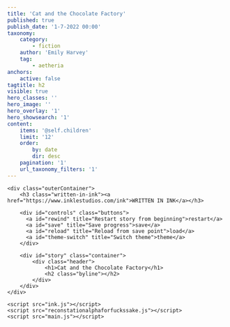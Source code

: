 ```yaml
---
title: 'Cat and the Chocolate Factory'
published: true
publish_date: '1-7-2022 00:00'
taxonomy:
    category:
        - fiction
	author: 'Emily Harvey'
    tag:
        - aetheria
anchors:
    active: false
tagtitle: h2
visible: true
hero_classes: ''
hero_image: ''
hero_overlay: '1'
hero_showsearch: '1'
content:
    items: '@self.children'
    limit: '12'
    order:
        by: date
        dir: desc
    pagination: '1'
    url_taxonomy_filters: '1'
---
```


    <div class="outerContainer">
        <h3 class="written-in-ink"><a href="https://www.inklestudios.com/ink">WRITTEN IN INK</a></h3>

        <div id="controls" class="buttons">
          <a id="rewind" title="Restart story from beginning">restart</a>
          <a id="save" title="Save progress">save</a>
          <a id="reload" title="Reload from save point">load</a>
          <a id="theme-switch" title="Switch theme">theme</a>
        </div>

        <div id="story" class="container">
            <div class="header">
                <h1>Cat and the Chocolate Factory</h1>
                <h2 class="byline"></h2>
            </div>
        </div>
    </div>

    <script src="ink.js"></script>
    <script src="reconstationalphaforfuckssake.js"></script>
    <script src="main.js"></script>